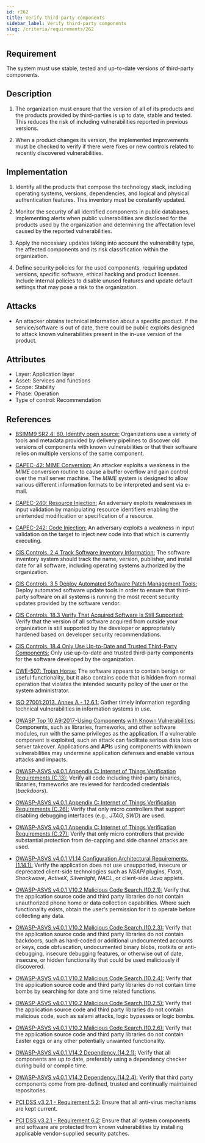 ```yaml
---
id: r262
title: Verify third-party components
sidebar_label: Verify third-party components
slug: /criteria/requirements/262
---
```


## Requirement

The system must use stable,
tested and up-to-date versions
of third-party components.

## Description

1. The organization must ensure
  that the version of all of its products
  and the products provided by third-parties
  is up to date,
  stable and tested.
  This reduces the risk
  of including vulnerabilities reported
  in previous versions.

1. When a product changes its version,
  the implemented improvements
  must be checked to verify if there were fixes
  or new controls related to
  recently discovered vulnerabilities.

## Implementation

1. Identify all the products
  that compose the technology stack,
  including operating systems,
  versions, dependencies,
  and logical and physical authentication features.
  This inventory must be constantly updated.

1. Monitor the security of all
  identified components in public databases,
  implementing alerts when public vulnerabilities
  are disclosed for the products used
  by the organization
  and determining the affectation level caused
  by the reported vulnerabilities.

1. Apply the necessary updates
  taking into account the vulnerability type,
  the affected components
  and its risk classification
  within the organization.

1. Define security policies
  for the used components,
  requiring updated versions,
  specific software,
  ethical hacking and product licenses.
  Include internal policies
  to disable unused features
  and update default settings
  that may pose a risk to the organization.

## Attacks

- An attacker obtains
  technical information about a specific product.
  If the service/software is out of date,
  there could be public exploits designed
  to attack known vulnerabilities present
  in the in-use version of the product.

## Attributes

- Layer: Application layer
- Asset: Services and functions
- Scope: Stability
- Phase: Operation
- Type of control: Recommendation

## References

- [BSIMM9 SR2.4: 60. Identify open source:](https://www.bsimm.com/framework/intelligence/standards-and-requirements.html)
  Organizations use a variety of tools
  and metadata provided by delivery pipelines
  to discover old versions of components
  with known vulnerabilities
  or that their software relies
  on multiple versions of the same component.

- [CAPEC-42: MIME Conversion:](http://capec.mitre.org/data/definitions/42.html)
  An attacker exploits
  a weakness in the *MIME* conversion routine
  to cause a buffer overflow and gain control
  over the mail server machine.
  The *MIME* system is designed
  to allow various different information formats
  to be interpreted and sent via e-mail.

- [CAPEC-240: Resource Injection:](http://capec.mitre.org/data/definitions/240.html)
  An adversary exploits weaknesses
  in input validation
  by manipulating resource identifiers
  enabling the unintended modification
  or specification of a resource.

- [CAPEC-242: Code Injection:](http://capec.mitre.org/data/definitions/242.html)
  An adversary exploits
  a weakness in input validation on the target
  to inject new code into that
  which is currently executing.

- [CIS Controls. 2.4 Track Software Inventory Information:](https://www.cisecurity.org/controls/)
  The software inventory system
  should track the name,
  version, publisher,
  and install date for all software,
  including operating systems authorized
  by the organization.

- [CIS Controls. 3.5 Deploy Automated Software Patch Management Tools:](https://www.cisecurity.org/controls/)
  Deploy automated software update tools
  in order to ensure
  that third-party software on all systems
  is running the most recent security updates
  provided by the software vendor.

- [CIS Controls. 18.3 Verify That Acquired Software Is Still Supported:](https://www.cisecurity.org/controls/)
  Verify that the version of all software
  acquired from outside your organization
  is still supported by the developer
  or appropriately hardened
  based on developer security recommendations.

- [CIS Controls. 18.4 Only Use Up-to-Date and Trusted Third-Party Components:](https://www.cisecurity.org/controls/)
  Only use up-to-date
  and trusted third-party components
  for the software developed
  by the organization.

- [CWE-507: Trojan Horse:](https://cwe.mitre.org/data/definitions/507.html)
  The software appears to contain benign
  or useful functionality,
  but it also contains code
  that is hidden from normal operation
  that violates the intended security policy
  of the user or the system administrator.

- [ISO 27001:2013. Annex A - 12.6.1:](https://www.iso.org/obp/ui/#iso:std:54534:en)
  Gather timely information
  regarding technical vulnerabilities
  in information systems in use.

- [OWASP Top 10 A9:2017-Using Components with Known Vulnerabilities:](https://owasp.org/www-project-top-ten/OWASP_Top_Ten_2017/Top_10-2017_A9-Using_Components_with_Known_Vulnerabilities)
  Components, such as libraries,
  frameworks,
  and other software modules,
  run with the same privileges
  as the application.
  If a vulnerable component is exploited,
  such an attack
  can facilitate serious data loss
  or server takeover.
  Applications and **API**s
  using components with known vulnerabilities
  may undermine application defenses
  and enable various attacks and impacts.

- [OWASP-ASVS v4.0.1 Appendix C: Internet of Things Verification Requirements.(C.13):](https://owasp.org/www-pdf-archive/OWASP_Application_Security_Verification_Standard_4.0-en.pdf)
  Verify all code including third-party binaries,
  libraries, frameworks
  are reviewed for hardcoded credentials (*backdoors*).

- [OWASP-ASVS v4.0.1 Appendix C: Internet of Things Verification Requirements.(C.26):](https://owasp.org/www-pdf-archive/OWASP_Application_Security_Verification_Standard_4.0-en.pdf)
  Verify that only micro controllers
  that support disabling debugging interfaces
  (e.g., *JTAG*, *SWD*) are used.

- [OWASP-ASVS v4.0.1 Appendix C: Internet of Things Verification Requirements.(C.27):](https://owasp.org/www-pdf-archive/OWASP_Application_Security_Verification_Standard_4.0-en.pdf)
  Verify that only micro controllers
  that provide substantial protection
  from de-capping and side channel attacks
  are used.

- [OWASP-ASVS v4.0.1 V1.14 Configuration Architectural Requirements.(1.14.1):](https://owasp.org/www-pdf-archive/OWASP_Application_Security_Verification_Standard_4.0-en.pdf)
  Verify the application does not use unsupported,
  insecure or deprecated client-side technologies
  such as *NSAPI* plugins, *Flash*, *Shockwave*,
  *ActiveX*, *Silverlight*, *NACL*,
  or client-side *Java* applets.

- [OWASP-ASVS v4.0.1 V10.2 Malicious Code Search.(10.2.1):](https://owasp.org/www-pdf-archive/OWASP_Application_Security_Verification_Standard_4.0-en.pdf)
  Verify that the application source code
  and third party libraries
  do not contain unauthorized phone home
  or data collection capabilities.
  Where such functionality exists,
  obtain the user's permission for it
  to operate before collecting any data.

- [OWASP-ASVS v4.0.1 V10.2 Malicious Code Search.(10.2.3):](https://owasp.org/www-pdf-archive/OWASP_Application_Security_Verification_Standard_4.0-en.pdf)
  Verify that the application source code
  and third party libraries
  do not contain backdoors,
  such as hard-coded
  or additional undocumented accounts or keys,
  code obfuscation,
  undocumented binary blobs,
  rootkits or anti-debugging,
  insecure debugging features,
  or otherwise out of date, insecure,
  or hidden functionality
  that could be used maliciously if discovered.

- [OWASP-ASVS v4.0.1 V10.2 Malicious Code Search.(10.2.4):](https://owasp.org/www-pdf-archive/OWASP_Application_Security_Verification_Standard_4.0-en.pdf)
  Verify that the application source code
  and third party libraries
  do not contain time bombs by searching
  for date and time related functions.

- [OWASP-ASVS v4.0.1 V10.2 Malicious Code Search.(10.2.5):](https://owasp.org/www-pdf-archive/OWASP_Application_Security_Verification_Standard_4.0-en.pdf)
  Verify that the application source code
  and third party libraries
  do not contain malicious code,
  such as salami attacks,
  logic bypasses or logic bombs.

- [OWASP-ASVS v4.0.1 V10.2 Malicious Code Search.(10.2.6):](https://owasp.org/www-pdf-archive/OWASP_Application_Security_Verification_Standard_4.0-en.pdf)
  Verify that the application source code
  and third party libraries
  do not contain Easter eggs
  or any other potentially unwanted functionality.

- [OWASP-ASVS v4.0.1 V14.2 Dependency.(14.2.1):](https://owasp.org/www-pdf-archive/OWASP_Application_Security_Verification_Standard_4.0-en.pdf)
  Verify that all components are up to date,
  preferably using a dependency checker
  during build or compile time.

- [OWASP-ASVS v4.0.1 V14.2 Dependency.(14.2.4):](https://owasp.org/www-pdf-archive/OWASP_Application_Security_Verification_Standard_4.0-en.pdf)
  Verify that third party components
  come from pre-defined, trusted
  and continually maintained repositories.

- [PCI DSS v3.2.1 - Requirement 5.2:](https://www.pcisecuritystandards.org/documents/PCI_DSS_v3-2-1.pdf)
  Ensure that all anti-virus mechanisms
  are kept current.

- [PCI DSS v3.2.1 - Requirement 6.2:](https://www.pcisecuritystandards.org/documents/PCI_DSS_v3-2-1.pdf)
  Ensure that all system components
  and software are protected
  from known vulnerabilities by installing applicable
  vendor-supplied security patches.
